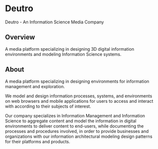# Deutro
Deutro - An Information Science Media Company

## Overview
A media platform specializing in designing 3D digital information environments and modeling Information Science systems.

## About
A media platform specializing in designing environments for information management and exploration.

We model and design information processes, systems, and environments on web browsers and mobile applications for users to access and interact with according to their subjects of interest.

Our company specializes in Information Management and Information Science to aggregate content and model the information in digital environments to deliver content to end-users, while documenting the processes and procedures involved, in order to provide businesses and organizations with our information architectural modeling design patterns for their platforms and products.
